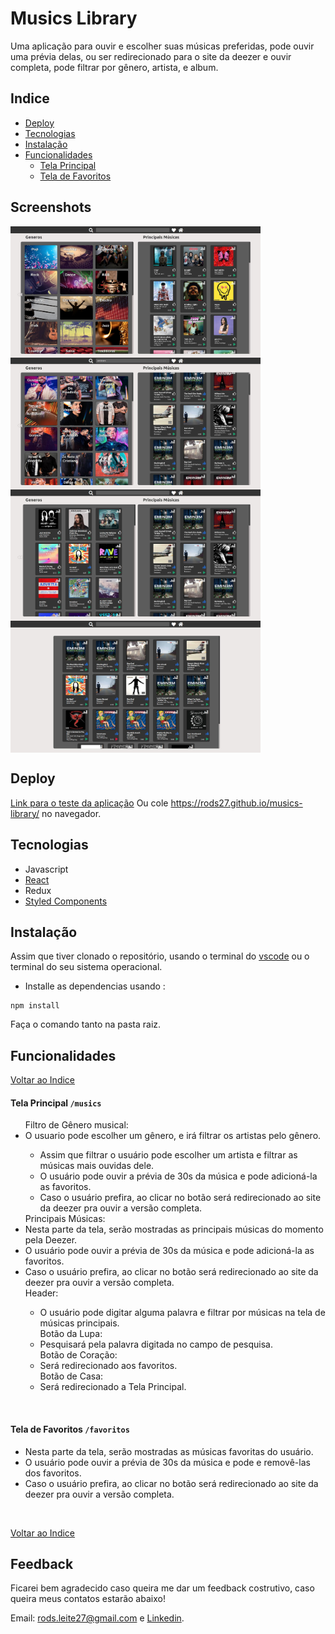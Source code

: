 
# Musics Library

Uma aplicação para ouvir e escolher suas músicas preferidas, pode ouvir uma prévia delas, ou ser redirecionado para o site da deezer e ouvir completa, pode filtrar por gênero, artista, e album.

## Indice
* [Deploy](#deploy)
* [Tecnologias](#tecnologias)
* [Instalação](#instalação)
* [Funcionalidades](#funcionalidades)
  * [Tela Principal](#telaprincipal---musics)
  * [Tela de Favoritos](#teladefavoritos---musics---favorites)

## Screenshots

<img align="left" src="public/img/1.jpg" width="400" />

<img align="center" src="public/img/2.jpg" width="400" />

<img align="left" src="public/img/3.jpg" width="400" />

<img align="center" src="public/img/4.jpg" width="400" />

## Deploy
<a href=https://rods27.github.io/musics-library/ target="blank">Link para o teste da aplicação</a>
Ou cole https://rods27.github.io/musics-library/ no navegador.

## Tecnologias
<ul>
  <li>Javascript</li>
  <li><a href="https://reactjs.org">React</a></li>
  <li>Redux</li>
  <li><a href="https://styled-components.com/">Styled Components</a></li>
</ul>

## Instalação
Assim que tiver clonado o repositório, usando o terminal do [vscode](https://code.visualstudio.com/) ou o terminal do seu sistema operacional.
- Installe as dependencias usando :
```
npm install
```
Faça o comando tanto na pasta raiz.

## Funcionalidades
[Voltar ao Indice](#indice)
#### Tela Principal ```/musics``` 
  <ul>
    Filtro de Gênero musical:
    <li>O usuario pode escolher um gênero, e irá filtrar os artistas pelo gênero.</li>
    <ul>
      <li>Assim que filtrar o usuário pode escolher um artista e filtrar as músicas mais ouvidas dele.</li>
      <li>O usuário pode ouvir a prévia de 30s da música e pode adicioná-la as favoritos.</li>
      <li>Caso o usuário prefira, ao clicar no botão será redirecionado ao site da deezer pra ouvir a versão completa.</li>
    </ul>
    Principais Músicas:
    <li>Nesta parte da tela, serão mostradas as principais músicas do momento pela Deezer.</li>
    <li>O usuário pode ouvir a prévia de 30s da música e pode adicioná-la as favoritos.</li>
    <li>Caso o usuário prefira, ao clicar no botão será redirecionado ao site da deezer pra ouvir a versão completa.</li>
    Header:
    <ul>
      <li>O usuário pode digitar alguma palavra e filtrar por músicas na tela de músicas principais.</li>
      Botão da Lupa:
      <li>Pesquisará pela palavra digitada no campo de pesquisa.</li>
      Botão de Coração:
      <li>Será redirecionado aos favoritos.</li>
      Botão de Casa:
      <li>Será redirecionado a Tela Principal.</li>
    </ul>
  </ul><br>
  
 #### Tela de Favoritos  ```/favoritos```
  <ul>
    <li>Nesta parte da tela, serão mostradas as músicas favoritas do usuário.</li>
    <li>O usuário pode ouvir a prévia de 30s da música e pode e removê-las dos favoritos.</li>
    <li>Caso o usuário prefira, ao clicar no botão será redirecionado ao site da deezer pra ouvir a versão completa.</li>
  </ul><br>
  
 [Voltar ao Indice](#indice)
## Feedback 

Ficarei bem agradecido caso queira me dar um feedback costrutivo, caso queira meus contatos estarão abaixo!

Email: rods.leite27@gmail.com e <a href="https://linkedin.com/in/rodrigoleite27">Linkedin</a>.
